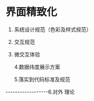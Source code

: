 # 界面精致化

1. 系统设计规范（色彩及样式规范）
2. 交互规范
3. 微交互体验

   4.数据纬度展示方案

   5.落实到代码标准及规范



------------------6.对外 理论



